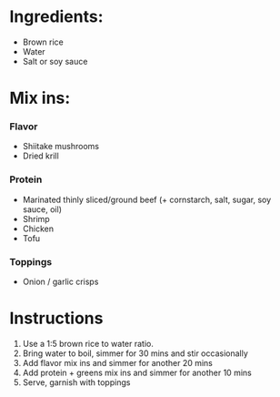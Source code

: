 # Ingredients: 
- Brown rice
- Water
- Salt or soy sauce

# Mix ins:

### Flavor
- Shiitake mushrooms
- Dried krill

### Protein
- Marinated thinly sliced/ground beef (+ cornstarch, salt, sugar, soy sauce, oil)
- Shrimp
- Chicken
- Tofu

### Toppings
- Onion / garlic crisps

# Instructions
1. Use a 1:5 brown rice to water ratio. 
2. Bring water to boil, simmer for 30 mins and stir occasionally
3. Add flavor mix ins and simmer for another 20 mins
4. Add protein + greens mix ins and simmer for another 10 mins
5. Serve, garnish with toppings
